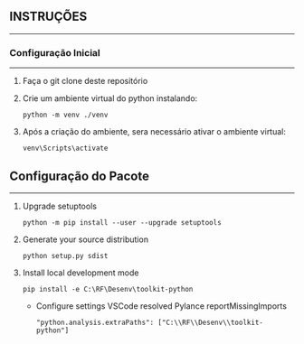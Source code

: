 ## INSTRUÇÕES

---

### Configuração Inicial

---

1.  Faça o git clone deste repositório
2.  Crie um ambiente virtual do python instalando:

    `python -m venv ./venv`

3.  Após a criação do ambiente, sera necessário ativar o ambiente virtual:

    `venv\Scripts\activate`

## Configuração do Pacote

---

1. Upgrade setuptools

   `python -m pip install --user --upgrade setuptools`

2. Generate your source distribution

   `python setup.py sdist`

3. Install local development mode

   `pip install -e C:\RF\Desenv\toolkit-python`

   - Configure settings VSCode resolved Pylance reportMissingImports

     `"python.analysis.extraPaths": ["C:\\RF\\Desenv\\toolkit-python"]`
